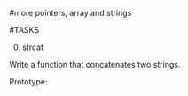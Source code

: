#more pointers, array and strings

#TASKS


0. strcat

Write a function that concatenates two strings.

Prototype: 

